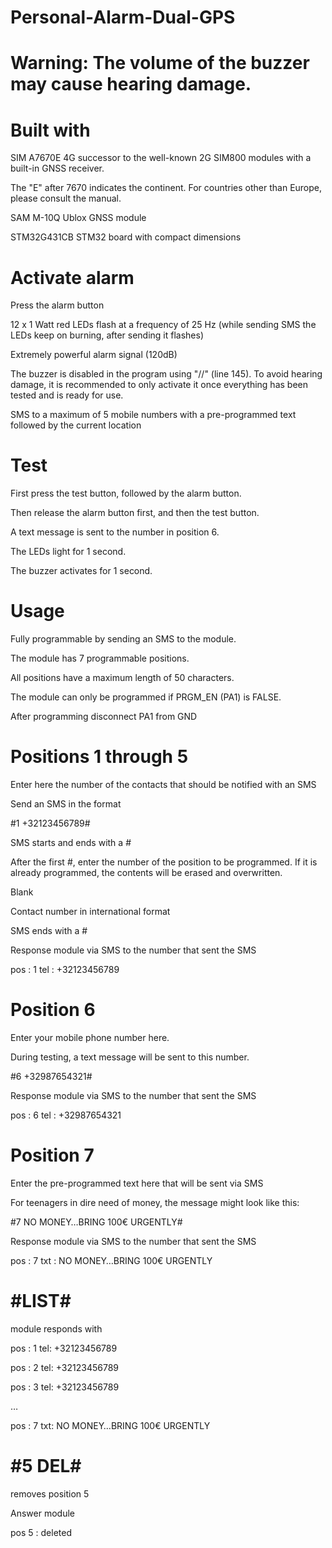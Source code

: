 # Personal-Alarm-Dual-GPS

# Warning: The volume of the buzzer may cause hearing damage.

# Built with

SIM A7670E 		4G successor to the well-known 2G SIM800 modules with a built-in GNSS receiver.

The "E" after 7670 indicates the continent. For countries other than Europe, please consult the manual.

SAM M-10Q		Ublox GNSS module

STM32G431CB	STM32 board with compact dimensions


# Activate alarm

Press the alarm button

12 x 1 Watt red LEDs flash at a frequency of 25 Hz (while sending SMS the LEDs keep on burning, after sending it flashes)

Extremely powerful alarm signal (120dB)

The buzzer is disabled in the program using "//" (line 145). To avoid hearing damage, 	it is recommended to only activate it once everything has been tested and is ready for 	use.

SMS to a maximum of 5 mobile numbers with a pre-programmed text followed by the current location

# Test

First press the test button, followed by the alarm button.

Then release the alarm button first, and then the test button.

A text message is sent to the number in position 6.

The LEDs light for 1 second.

The buzzer activates for 1 second.

# Usage

Fully programmable by sending an SMS to the module.

The module has 7 programmable positions.

All positions have a maximum length of 50 characters.

The module can only be programmed if PRGM_EN (PA1) is FALSE.

After programming disconnect PA1 from GND


# Positions 1 through 5

Enter here the number of the contacts that should be notified with an SMS

Send an SMS in the format

#1 +32123456789#

SMS starts and ends with a #

After the first #, enter the number of the position to be programmed. If it is already programmed, the contents will be erased and overwritten.

Blank

Contact number in international format

SMS ends with a #

Response module via SMS to the number that sent the SMS

pos : 1   tel : +32123456789

# Position 6

Enter your mobile phone number here.

During testing, a text message will be sent to this number.

#6 +32987654321#

Response module via SMS to the number that sent the SMS

pos : 6   tel : +32987654321


# Position 7

Enter the pre-programmed text here that will be sent via SMS

For teenagers in dire need of money, the message might look like this:

#7 NO MONEY…BRING 100€ URGENTLY#

Response module via SMS to the number that sent the SMS

pos : 7   txt :  NO MONEY…BRING 100€ URGENTLY


#  #LIST#

module responds with

pos : 1  tel: +32123456789

pos : 2  tel: +32123456789

pos : 3  tel: +32123456789

…

pos : 7 txt: NO MONEY…BRING 100€ URGENTLY


#  #5 DEL#
removes position 5

Answer module

pos 5 : deleted








